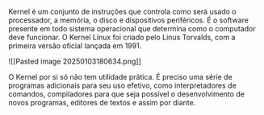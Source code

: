 Kernel é um conjunto de instruções que controla como será usado o processador, a memória, o disco e dispositivos periféricos. É o software presente em todo sistema operacional que determina como o computador deve funcionar. O Kernel Linux foi criado pelo Linus Torvalds, com a primeira versão oficial lançada em 1991.

![[Pasted image 20250103180634.png]]

O Kernel por si só não tem utilidade prática. É preciso uma série de programas adicionais para seu uso efetivo, como interpretadores de comandos, compiladores para que seja possível o desenvolvimento de novos programas, editores de textos e assim por diante.